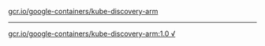 [gcr.io/google-containers/kube-discovery-arm](https://hub.docker.com/r/anjia0532/kube-discovery-arm/tags/) 

----
[gcr.io/google-containers/kube-discovery-arm:1.0 √](https://hub.docker.com/r/anjia0532/google-containers.kube-discovery-arm/tags/)


